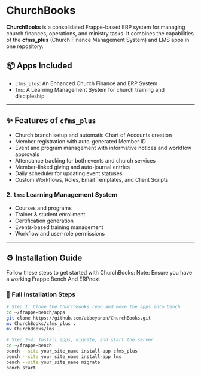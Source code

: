 # ChurchBooks

**ChurchBooks** is a consolidated Frappe-based ERP system for managing church finances, operations, and ministry tasks. It combines the capabilities of the **cfms_plus** (Church Finance Management System) and LMS apps in one repository.

## 📦 Apps Included

- `cfms_plus`: An Enhanced Church Finance and ERP System
- `lms`: A Learning Management System for church training and discipleship 

---

## ✨ Features of `cfms_plus`

- Church branch setup and automatic Chart of Accounts creation
- Member registration with auto-generated Member ID
- Event and program management with informative notices and workflow approvals
- Attendance tracking for both events and church services
- Member-linked giving and auto-journal entries
- Daily scheduler for updating event statuses
- Custom Workflows, Roles, Email Templates, and Client Scripts
  
### 2. `lms`: Learning Management System

- Courses and programs  
- Trainer & student enrollment  
- Certification generation  
- Events-based training management  
- Workflow and user-role permissions
---

## ⚙️ Installation Guide

Follow these steps to get started with ChurchBooks:
Note: Ensure you have a working Frappe Bench And ERPnext

### 🚀 Full Installation Steps 

```bash
# Step 1: Clone the ChurchBooks repo and move the apps into bench
cd ~/frappe-bench/apps
git clone https://github.com/abbeyanon/ChurchBooks.git
mv ChurchBooks/cfms_plus .
mv ChurchBooks/lms .

# Step 2–4: Install apps, migrate, and start the server
cd ~/frappe-bench
bench --site your_site_name install-app cfms_plus
bench --site your_site_name install-app lms        
bench --site your_site_name migrate
bench start
